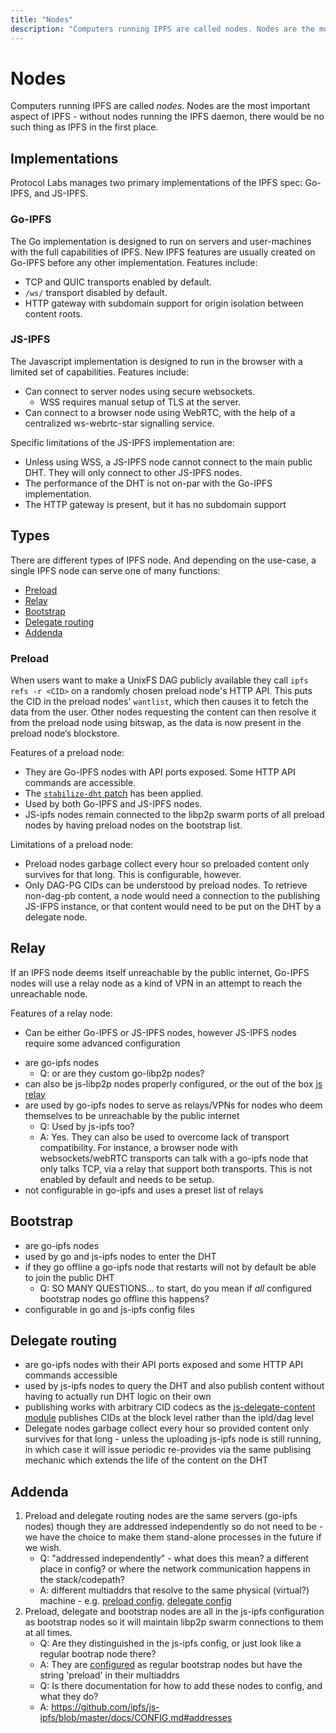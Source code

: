 ```yaml
---
title: "Nodes"
description: "Computers running IPFS are called nodes. Nodes are the most imporant aspect of IPFS - without nodes running the IPFS daemon, there would be no such thing as IPFS. This page discusses what nodes are, current IPFS implementations, and the types of services different nodes can offer."
---
```


# Nodes

Computers running IPFS are called _nodes_. Nodes are the most important aspect of IPFS - without nodes running the IPFS daemon, there would be no such thing as IPFS in the first place.

## Implementations

Protocol Labs manages two primary implementations of the IPFS spec: Go-IPFS, and JS-IPFS.

### Go-IPFS

The Go implementation is designed to run on servers and user-machines with the full capabilities of IPFS. New IPFS features are usually created on Go-IPFS before any other implementation. Features include:

- TCP and QUIC transports enabled by default.
- `/ws/` transport disabled by default.
- HTTP gateway with subdomain support for origin isolation between content roots.

### JS-IPFS

The Javascript implementation is designed to run in the browser with a limited set of capabilities. Features include:

- Can connect to server nodes using secure websockets.
    - WSS requires manual setup of TLS at the server.
- Can connect to a browser node using WebRTC, with the help of a centralized ws-webrtc-star signalling service.

Specific limitations of the JS-IPFS implementation are:

- Unless using WSS, a JS-IPFS node cannot connect to the main public DHT. They will only connect to other JS-IPFS nodes.
- The performance of the DHT is not on-par with the Go-IPFS implementation.
- The HTTP gateway is present, but it has no subdomain support

## Types

There are different types of IPFS node. And depending on the use-case, a single IPFS node can serve one of many functions:

- [Preload](#preload)
- [Relay](#relay)
- [Bootstrap](#bootstrap)
- [Delegate routing](#delegate-routing)
- [Addenda](#addenda)

### Preload

When users want to make a UnixFS DAG publicly available they call `ipfs refs -r <CID>` on a randomly chosen preload node's HTTP API. This puts the CID in the preload nodes' `wantlist`, which then causes it to fetch the data from the user. Other nodes requesting the content can then resolve it from the preload node using bitswap, as the data is now present in the preload node’s blockstore.

Features of a preload node:

- They are Go-IPFS nodes with API ports exposed. Some HTTP API commands are accessible.
- The [`stabilize-dht` patch](https://github.com/ipfs/go-ipfs/tree/feat/stabilize-dht) has been applied.
- Used by both Go-IPFS and JS-IPFS nodes.
- JS-ipfs nodes remain connected to the libp2p swarm ports of all preload nodes by having preload nodes on the bootstrap list.

Limitations of a preload node:

- Preload nodes garbage collect every hour so preloaded content only survives for that long. This is configurable, however.
- Only DAG-PG CIDs can be understood by preload nodes. To retrieve non-dag-pb content, a node would need a connection to the publishing JS-IFPS instance, or that content would need to be put on the DHT by a delegate node. 

## Relay

If an IPFS node deems itself unreachable by the public internet, Go-IPFS nodes will use a relay node as a kind of VPN in an attempt to reach the unreachable node.

Features of a relay node:

- Can be either Go-IPFS or JS-IPFS nodes, however JS-IPFS nodes require some advanced configuration

* are go-ipfs nodes
    * Q: or are they custom go-libp2p nodes?
* can also be js-libp2p nodes properly configured, or the out of the box [js relay](https://github.com/libp2p/js-libp2p-relay-server)
* are used by go-ipfs nodes to serve as relays/VPNs for nodes who deem themselves to be unreachable by the public internet
    * Q: Used by js-ipfs too?
    * A: Yes. They can also be used to overcome lack of transport compatibility. For instance, a browser node with websockets/webRTC transports can talk with a go-ipfs node that only talks TCP, via a relay that support both transports. This is not enabled by default and needs to be setup.
* not configurable in go-ipfs and uses a preset list of relays

## Bootstrap

* are go-ipfs nodes
* used by go and js-ipfs nodes to enter the DHT
* if they go offline a go-ipfs node that restarts will not by default be able to join the public DHT
    * Q: SO MANY QUESTIONS... to start, do you mean if *all* configured bootstrap nodes go offline this happens?
* configurable in go and js-ipfs config files

## Delegate routing

* are go-ipfs nodes with their API ports exposed and some HTTP API commands accessible
* used by js-ipfs nodes to query the DHT and also publish content without having to actually run DHT logic on their own
* publishing works with arbitrary CID codecs as the [js-delegate-content module](https://github.com/libp2p/js-libp2p-delegated-content-routing/blob/master/src/index.js#L127-L128) publishes CIDs at the block level rather than the ipld/dag level
* Delegate nodes garbage collect every hour so provided content only survives for that long - unless the uploading js-ipfs node is still running, in which case it will issue periodic re-provides via the same publising mechanic which extends the life of the content on the DHT

## Addenda

1. Preload and delegate routing nodes are the same servers (go-ipfs nodes) though they are addressed independently so do not need to be - we have the choice to make them stand-alone processes in the future if we wish.
    * Q: "addressed independently" - what does this mean? a different place in config? or where the network communication happens in the stack/codepath?
    * A: different multiaddrs that resolve to the same physical (virtual?) machine - e.g. [preload config](https://github.com/ipfs/js-ipfs/blob/master/packages/ipfs-core/src/runtime/config-nodejs.js#L36-L39), [delegate config](https://github.com/ipfs/js-ipfs/blob/master/packages/ipfs-core/src/runtime/config-nodejs.js#L14-L17)
3. Preload, delegate and bootstrap nodes are all in the js-ipfs configuration as bootstrap nodes so it will maintain libp2p swarm connections to them at all times.
    * Q: Are they distinguished in the js-ipfs config, or just look like a regular bootrap node there?
    * A: They are [configured](https://github.com/ipfs/js-ipfs/blob/master/packages/ipfs-core/src/runtime/config-nodejs.js#L29-L39) as regular bootstrap nodes but have the string 'preload' in their multiaddrs
    * Q: Is there documentation for how to add these nodes to config, and what they do?
    * A: https://github.com/ipfs/js-ipfs/blob/master/docs/CONFIG.md#addresses
